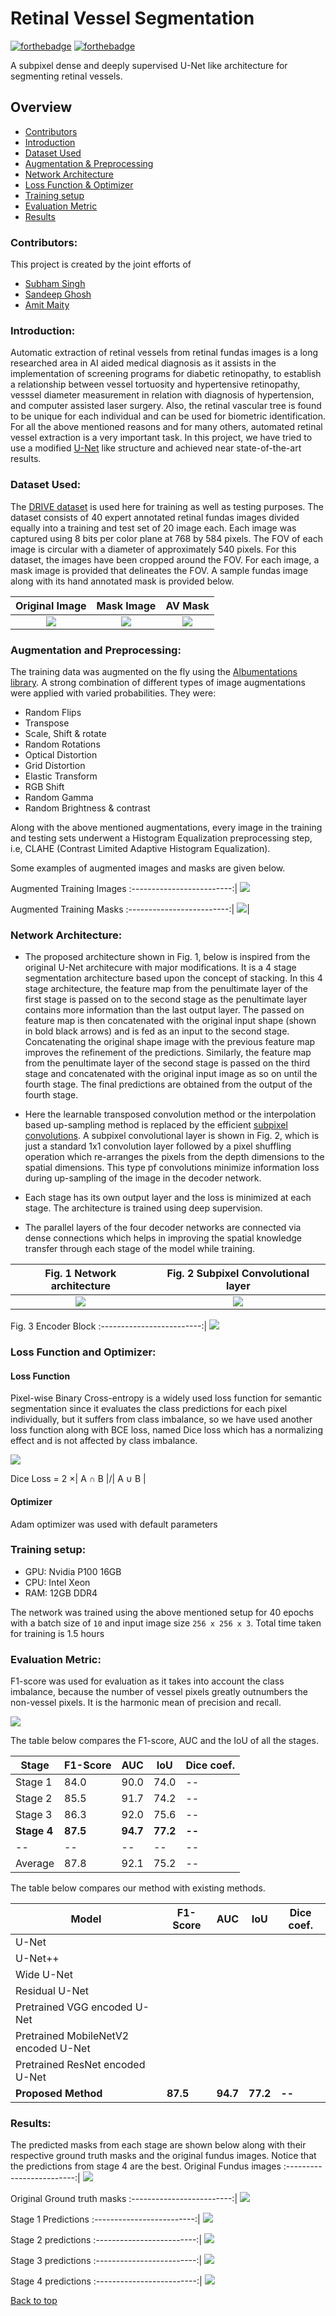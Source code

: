 # Retinal Vessel Segmentation
[![forthebadge](https://forthebadge.com/images/badges/made-with-python.svg)](https://www.python.org/)
[![forthebadge](https://forthebadge.com/images/badges/built-with-love.svg)](https://forthebadge.com)


A subpixel dense and deeply supervised U-Net like architecture for segmenting retinal vessels.

## Overview
* [Contributors](#Contributors)
* [Introduction](#Introduction)
* [Dataset Used](#Dataset-Used)
* [Augmentation & Preprocessing](#Augmentation-and-Preprocessing)
* [Network Architecture](#Network-Architecture)
* [Loss Function & Optimizer](#Loss-Function-and-Optimizer)
* [Training setup](#Training-setup)
* [Evaluation Metric](#Evaluation-Metric)
* [Results](#Results)

### Contributors:
This project is created by the joint efforts of
* [Subham Singh](https://github.com/Subham2901)
* [Sandeep Ghosh](https://github.com/Sandeep2017)
* [Amit Maity](https://github.com/Neel1097)

### Introduction:
Automatic extraction of retinal vessels from retinal fundas images is a long researched area in AI aided medical diagnosis as it assists in the implementation of screening programs for diabetic retinopathy, to establish a relationship between vessel tortuosity and hypertensive retinopathy, vesssel diameter measurement in relation with diagnosis of hypertension, and computer assisted laser surgery. Also, the retinal vascular tree is found to be unique for each individual and can be used for biometric identification. 
For all the above mentioned reasons and for many others, automated retinal vessel extraction is a very important task. In this project, we have tried to use a modified [U-Net](https://arxiv.org/abs/1505.04597) like structure and achieved near state-of-the-art results. 

### Dataset Used:
The [DRIVE dataset](https://drive.grand-challenge.org/) is used here for training as well as testing purposes.
The dataset consists of 40 expert annotated retinal fundas images divided equally into a training and test set of 20 image each. Each image was captured using 8 bits per color plane at 768 by 584 pixels. The FOV of each image is circular with a diameter of approximately 540 pixels. For this dataset, the images have been cropped around the FOV. For each image, a mask image is provided that delineates the FOV. 
A sample fundas image along with its hand annotated mask is provided below.

Original Image             |  Mask Image               |        AV Mask
:-------------------------:|:-------------------------:|:-------------------------:|
![](https://github.com/Sandeep2017/Retinal-Vessel-Segmentation/blob/master/img/29-training.png)  |  ![](https://github.com/Sandeep2017/Retinal-Vessel-Segmentation/blob/master/img/29_training.png)   |   ![](https://github.com/Sandeep2017/Retinal-Vessel-Segmentation/blob/master/img/29_training%20(2).png)

### Augmentation and Preprocessing:

The training data was augmented on the fly using the [Albumentations library](https://albumentations.ai/).
A strong combination of different types of image augmentations were applied with varied probabilities. They were:
* Random Flips
* Transpose
* Scale, Shift & rotate
* Random Rotations
* Optical Distortion
* Grid Distortion
* Elastic Transform
* RGB Shift
* Random Gamma
* Random Brightness & contrast

Along with the above mentioned augmentations, every image in the training and testing sets underwent a Histogram Equalization preprocessing step, i.e, CLAHE (Contrast Limited Adaptive Histogram Equalization).

Some examples of augmented images and masks are given below.

Augmented Training Images
:-------------------------:|
![](https://github.com/Sandeep2017/Retinal-Vessel-Segmentation/blob/master/img/x.PNG)

Augmented Training Masks
:-------------------------:|
![](https://github.com/Sandeep2017/Retinal-Vessel-Segmentation/blob/master/img/y.PNG)|

### Network Architecture:
* The proposed architecture shown in Fig. 1, below is inspired from the original U-Net architecure with major modifications. It is a 4 stage segmentation architecture based upon the concept of stacking. In this 4 stage architecture, the feature map from the penultimate layer of the first stage is passed on to the second stage as the penultimate layer contains more information than the last output layer. The passed on feature map is then concatenated with the original input shape (shown in bold black arrows) and is fed as an input to the second stage. Concatenating the original shape image with the previous feature map improves the refinement of the predictions. Similarly, the feature map from the penultimate layer of the second stage is passed on the third stage and concatenated with the original input image as so on until the fourth stage. The final predictions are obtained from the output of the fourth stage.

* Here the learnable transposed convolution method or the interpolation based up-sampling method is replaced by the efficient [subpixel convolutions](xxxxx).
A subpixel convolutional layer is shown in Fig. 2, which is just a standard 1x1 convolution layer followed by a pixel shuffling operation which re-arranges the pixels from the depth dimensions to the spatial dimensions. This type pf convolutions minimize information loss during up-sampling of the image in the decoder network.

* Each stage has its own output layer and the loss is minimized at each stage. The architecture is trained using deep supervision.

* The parallel layers of the four decoder networks are connected via dense connections which helps in improving the spatial knowledge transfer through each stage of the model while training.

Fig. 1 Network architecture | Fig. 2 Subpixel Convolutional layer
:-------------------------:|:-------------------------:|
![](https://github.com/Sandeep2017/Retinal-Vessel-Segmentation/blob/master/img/Retina1.png) | ![](https://github.com/Sandeep2017/Retinal-Vessel-Segmentation/blob/master/img/subpixel2.png)

Fig. 3 Encoder Block
:-------------------------:|
![](https://github.com/Sandeep2017/Retinal-Vessel-Segmentation/blob/master/img/Encoder1.png)

### Loss Function and Optimizer:

#### Loss Function
Pixel-wise Binary Cross-entropy is a widely used loss function for semantic segmentation since it evaluates the class predictions for each pixel individually, but it suffers from class imbalance, so we have used another loss function along with BCE loss, named Dice loss which has a normalizing effect and is not affected by class imbalance. 

<img src="https://latex.codecogs.com/svg.latex?\Large&space;BCELoss={-[ylogp+(1-y)log(1-p)]}"  />


Dice Loss = 2 ×| A ∩ B |/| A ∪ B |

#### Optimizer
Adam optimizer was used with default parameters

### Training setup:
* GPU: Nvidia P100 16GB
* CPU: Intel Xeon
* RAM: 12GB DDR4

The network was trained using the above mentioned setup for 40 epochs with a batch size of ```10``` and input image size ```256 x 256 x 3```. Total time taken for training is 1.5 hours

### Evaluation Metric:
F1-score was used for evaluation as it takes into account the class imbalance, because the number of vessel pixels greatly outnumbers the non-vessel pixels.
It is the harmonic mean of precision and recall.

<img src="https://latex.codecogs.com/svg.latex?\Large&space;F1-Score={2*(Precision*Recall)/(Precision+Recall)}"  />

The table below compares the F1-score, AUC and the IoU of all the stages.

Stage|F1-Score | AUC | IoU | Dice coef.|
---|--- | --- | --- | --- |
Stage 1|84.0 | 90.0 | 74.0 | -- | 
Stage 2|85.5 | 91.7 | 74.2 | -- | 
Stage 3|86.3 | 92.0 | 75.6 | -- | 
**Stage 4**|**87.5** | **94.7** | **77.2** | **--** |
--|-- | -- | -- | -- |
Average|87.8 | 92.1 | 75.2 | -- |

The table below compares our method with existing methods.

Model|F1-Score | AUC | IoU | Dice coef.|
---|--- | --- | --- | --- |
U-Net| | | |
U-Net++| | | |
Wide U-Net| | | |
Residual U-Net| | | |
Pretrained VGG encoded U-Net| | | |
Pretrained MobileNetV2 encoded U-Net| | | |
Pretrained ResNet encoded U-Net| | | |
**Proposed Method**|**87.5**|**94.7**|**77.2**|**--**|





### Results:
The predicted masks from each stage are shown below along with their respective ground truth masks and the original fundus images. 
Notice that the predictions from stage 4 are the best.
Original Fundus images
:-------------------------:|
![](https://github.com/Sandeep2017/Retinal-Vessel-Segmentation/blob/master/img/Results/original.PNG)

Original Ground truth masks
:-------------------------:|
![](https://github.com/Sandeep2017/Retinal-Vessel-Segmentation/blob/master/img/Results/original%20mask.PNG)

Stage 1 Predictions
:-------------------------:|
![](https://github.com/Sandeep2017/Retinal-Vessel-Segmentation/blob/master/img/Results/only%201.PNG)

Stage 2 predictions
:-------------------------:|
![](https://github.com/Sandeep2017/Retinal-Vessel-Segmentation/blob/master/img/Results/on%3By%202.PNG)

Stage 3 predictions
:-------------------------:|
![](https://github.com/Sandeep2017/Retinal-Vessel-Segmentation/blob/master/img/Results/only%203.PNG)

Stage 4 predictions
:-------------------------:|
![](https://github.com/Sandeep2017/Retinal-Vessel-Segmentation/blob/master/img/Results/Average.PNG)

[Back to top](#Oveerview)




